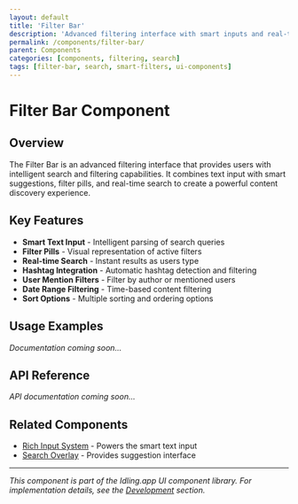```yaml
---
layout: default
title: 'Filter Bar'
description: 'Advanced filtering interface with smart inputs and real-time search capabilities'
permalink: /components/filter-bar/
parent: Components
categories: [components, filtering, search]
tags: [filter-bar, search, smart-filters, ui-components]
---
```


# Filter Bar Component

## Overview

The Filter Bar is an advanced filtering interface that provides users with intelligent search and filtering capabilities. It combines text input with smart suggestions, filter pills, and real-time search to create a powerful content discovery experience.

## Key Features

- **Smart Text Input** - Intelligent parsing of search queries
- **Filter Pills** - Visual representation of active filters
- **Real-time Search** - Instant results as users type
- **Hashtag Integration** - Automatic hashtag detection and filtering
- **User Mention Filters** - Filter by author or mentioned users
- **Date Range Filtering** - Time-based content filtering
- **Sort Options** - Multiple sorting and ordering options

## Usage Examples

_Documentation coming soon..._

## API Reference

_API documentation coming soon..._

## Related Components

- [Rich Input System](/components/rich-input-system/) - Powers the smart text input
- [Search Overlay](/components/search-overlay/) - Provides suggestion interface

---

_This component is part of the Idling.app UI component library. For implementation details, see the [Development](/development/) section._
